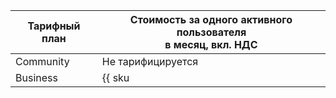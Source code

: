 Тарифный план | Стоимость за одного активного пользователя <br>в месяц, вкл. НДС
----- | -----
| Community | Не тарифицируется |
| Business | {{ sku|KZT|datalens.users.v1|string }} |
